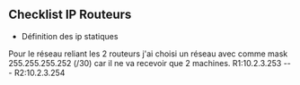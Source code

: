 ## Checklist IP Routeurs

* Définition des ip statiques

Pour le réseau reliant les 2 routeurs j'ai choisi un réseau avec comme mask 255.255.255.252 (/30) car il ne va recevoir que 2 machines.
R1:10.2.3.253 --- R2:10.2.3.254

